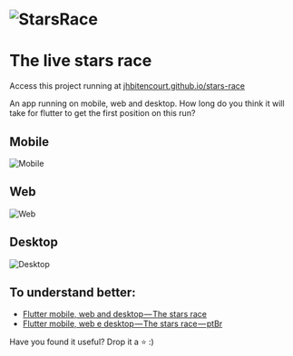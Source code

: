 # ![StarsRace](https://cdn-images-1.medium.com/max/800/1*wrYommIKsIdc5CGuMQeTNA.png)
# The live stars race

Access this project running at [jhbitencourt.github.io/stars-race](https://jhbitencourt.github.io/stars-race)

An app running on mobile, web and desktop. How long do you think it will take for flutter to get the first position on this run?

## Mobile

![Mobile](https://cdn-images-1.medium.com/max/800/0*hvpOwDfHfu6UFNum.gif)

## Web

![Web](https://cdn-images-1.medium.com/max/800/0*qxGaviQL-_ADlG-1.gif)

## Desktop

![Desktop](https://cdn-images-1.medium.com/max/800/0*LpculglHxb3TMe9T.gif)

## To understand better:
- [Flutter mobile, web and desktop — The stars race]()
- [Flutter mobile, web e desktop — The stars race — ptBr](https://medium.com/flutter-comunidade-br/flutter-mobile-web-e-desktop-the-stars-race-ptbr-310ef828ee35)

Have you found it useful? Drop it a :star: :)
